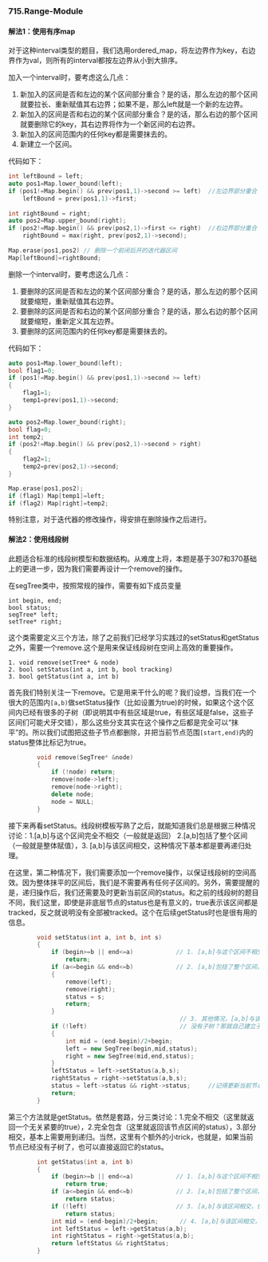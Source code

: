 ### 715.Range-Module

#### 解法1：使用有序map

对于这种interval类型的题目，我们选用ordered_map，将左边界作为key，右边界作为val，则所有的interval都按左边界从小到大排序。

加入一个interval时，要考虑这么几点：

1. 新加入的区间是否和左边的某个区间部分重合？是的话，那么左边的那个区间就要拉长、重新赋值其右边界；如果不是，那么left就是一个新的左边界。
2. 新加入的区间是否和右边的某个区间部分重合？是的话，那么右边的那个区间就要删除它的key，其右边界将作为一个新区间的右边界。
3. 新加入的区间范围内的任何key都是需要抹去的。
4. 新建立一个区间。

代码如下：
```cpp
int leftBound = left;
auto pos1=Map.lower_bound(left);
if (pos1!=Map.begin() && prev(pos1,1)->second >= left)  //左边界部分重合
    leftBound = prev(pos1,1)->first;
    
int rightBound = right;
auto pos2=Map.upper_bound(right);
if (pos2!=Map.begin() && prev(pos2,1)->first <= right)  //右边界部分重合
    rightBound = max(right, prev(pos2,1)->second);
    
Map.erase(pos1,pos2) // 删除一个前闭后开的迭代器区间
Map[leftBound]=rightBound;
```

删除一个interval时，要考虑这么几点：

1. 要删除的区间是否和左边的某个区间部分重合？是的话，那么左边的那个区间就要缩短，重新赋值其右边界。
2. 要删除的区间是否和右边的某个区间部分重合？是的话，那么右边的那个区间就要缩短，重新定义其左边界。
3. 要删除的区间范围内的任何key都是需要抹去的。

代码如下：
```cpp
auto pos1=Map.lower_bound(left);
bool flag1=0;
if (pos1!=Map.begin() && prev(pos1,1)->second >= left)
{
    flag1=1;
    temp1=prev(pos1,1)->second;
}

auto pos2=Map.lower_bound(right);
bool flag=0;
int temp2;
if (pos2!=Map.begin() && prev(pos2,1)->second > right)
{
    flag2=1;
    temp2=prev(pos2,1)->second;
}

Map.erase(pos1,pos2);
if (flag1) Map[temp1]=left;
if (flag2) Map[right]=temp2;
```
特别注意，对于迭代器的修改操作，得安排在删除操作之后进行。


#### 解法2：使用线段树

此题适合标准的线段树模型和数据结构。从难度上将，本题是基于307和370基础上的更进一步，因为我们需要再设计一个remove的操作。

在segTree类中，按照常规的操作，需要有如下成员变量
```
int begin, end;
bool status;
segTree* left;
setTree* right;
```
这个类需要定义三个方法，除了之前我们已经学习实践过的setStatus和getStatus之外，需要一个remove.这个是用来保证线段树在空间上高效的重要操作。
```
1. void remove(setTree* & node)
2. bool setStatus(int a, int b, bool tracking)
3. bool getStatus(int a, int b)
```
首先我们特别关注一下remove。它是用来干什么的呢？我们设想，当我们在一个很大的范围内```[a,b)```做setStatus操作（比如设置为true)的时候，如果这个这个区间内已经有很多的子树（即说明其中有些区域是true，有些区域是false，这些子区间们可能犬牙交错），那么这些分支其实在这个操作之后都是完全可以“抹平”的。所以我们试图把这些子节点都删除，并把当前节点范围```[start,end)```内的status整体比标记为true。
```cpp
        void remove(SegTree* &node)
        {
            if (!node) return;
            remove(node->left);
            remove(node->right);
            delete node;
            node = NULL;
        }
```   
接下来再看setStatus。线段树模板写熟了之后，就能知道我们总是根据三种情况讨论：1.[a,b]与这个区间完全不相交（一般就是返回） 2.[a,b]包括了整个区间（一般就是整体赋值），3. [a,b]与该区间相交，这种情况下基本都是要再递归处理。

在这里，第二种情况下，我们需要添加一个remove操作，以保证线段树的空间高效。因为整体抹平的区间后，我们是不需要再有任何子区间的。另外，需要提醒的是，递归操作后，我们还需要及时更新当前区间的status。和之前的线段树的题目不同，我们这里，即使是非底层节点的status也是有意义的，true表示该区间都是tracked，反之就说明没有全部被tracked。这个在后续getStatus时也是很有用的信息。
```cpp        
        void setStatus(int a, int b, int s)
        {
            if (begin>=b || end<=a)            // 1. [a,b]与这个区间不相交，返回原先的状态
                return;                        
            if (a<=begin && end<=b)            // 2. [a,b]包括了整个区间，将该区间抹平
            {
                remove(left);
                remove(right);
                status = s;
                return;
            }         
                                                // 3. 其他情况，[a,b]与该区间相交，需考虑其子树。
            if (!left)                          // 没有子树？那就自己建立子树，子树的status从当前节点继承。
            {
                int mid = (end-begin)/2+begin;
                left = new SegTree(begin,mid,status);
                right = new SegTree(mid,end,status);
            }            
            leftStatus = left->setStatus(a,b,s);
            rightStatus = right->setStatus(a,b,s);
            status = left->status && right->status;     //记得更新当前节点的status
            return;
        }
```
第三个方法就是getStatus。依然是套路，分三类讨论：1.完全不相交（这里就返回一个无关紧要的true），2.完全包含（这里就返回该节点区间的status），3.部分相交，基本上需要用到递归。当然，这里有个额外的小trick，也就是，如果当前节点已经没有子树了，也可以直接返回它的status。
```cpp
        int getStatus(int a, int b)
        {
            if (begin>=b || end<=a)            // 1. [a,b]与这个区间不相交，返回一个不影响结果的状态
                return true;            
            if (a<=begin && end<=b)            // 2. [a,b]包括了整个区间，返回该区间的状态
                return status;                        
            if (!left)                         // 3. [a,b]与该区间相交，但又没有子树，返回整个区间状态
                return status;
            int mid = (end-begin)/2+begin;      // 4. [a,b]与该区间相交，需要考虑其子树
            int leftStatus = left->getStatus(a,b);
            int rightStatus = right->getStatus(a,b);
            return leftStatus && rightStatus;            
        }
```        
